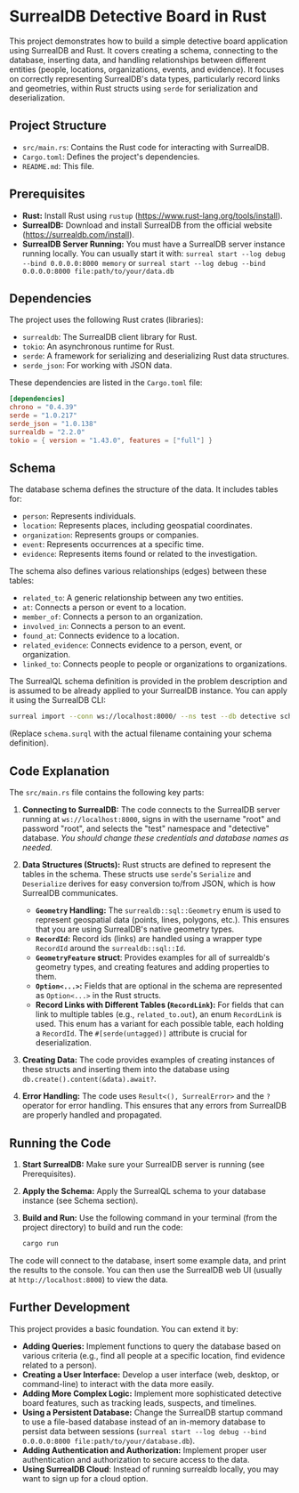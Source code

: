 # SurrealDB Detective Board in Rust

This project demonstrates how to build a simple detective board application using SurrealDB and Rust. It covers creating a schema, connecting to the database, inserting data, and handling relationships between different entities (people, locations, organizations, events, and evidence). It focuses on correctly representing SurrealDB's data types, particularly record links and geometries, within Rust structs using `serde` for serialization and deserialization.

## Project Structure

- `src/main.rs`: Contains the Rust code for interacting with SurrealDB.
- `Cargo.toml`: Defines the project's dependencies.
- `README.md`: This file.

## Prerequisites

- **Rust:** Install Rust using `rustup` (https://www.rust-lang.org/tools/install).
- **SurrealDB:** Download and install SurrealDB from the official website (https://surrealdb.com/install).
- **SurrealDB Server Running:** You must have a SurrealDB server instance running locally. You can usually start it with: `surreal start --log debug --bind 0.0.0.0:8000 memory` or `surreal start --log debug --bind 0.0.0.0:8000 file:path/to/your/data.db`

## Dependencies

The project uses the following Rust crates (libraries):

- `surrealdb`: The SurrealDB client library for Rust.
- `tokio`: An asynchronous runtime for Rust.
- `serde`: A framework for serializing and deserializing Rust data structures.
- `serde_json`: For working with JSON data.

These dependencies are listed in the `Cargo.toml` file:

```toml
[dependencies]
chrono = "0.4.39"
serde = "1.0.217"
serde_json = "1.0.138"
surrealdb = "2.2.0"
tokio = { version = "1.43.0", features = ["full"] }
```

## Schema

The database schema defines the structure of the data. It includes tables for:

- `person`: Represents individuals.
- `location`: Represents places, including geospatial coordinates.
- `organization`: Represents groups or companies.
- `event`: Represents occurrences at a specific time.
- `evidence`: Represents items found or related to the investigation.

The schema also defines various relationships (edges) between these tables:

- `related_to`: A generic relationship between any two entities.
- `at`: Connects a person or event to a location.
- `member_of`: Connects a person to an organization.
- `involved_in`: Connects a person to an event.
- `found_at`: Connects evidence to a location.
- `related_evidence`: Connects evidence to a person, event, or organization.
- `linked_to`: Connects people to people or organizations to organizations.

The SurrealQL schema definition is provided in the problem description and is assumed to be already applied to your SurrealDB instance. You can apply it using the SurrealDB CLI:

```bash
surreal import --conn ws://localhost:8000/ --ns test --db detective schema.surql
```

(Replace `schema.surql` with the actual filename containing your schema definition).

## Code Explanation

The `src/main.rs` file contains the following key parts:

1.  **Connecting to SurrealDB:** The code connects to the SurrealDB server running at `ws://localhost:8000`, signs in with the username "root" and password "root", and selects the "test" namespace and "detective" database. _You should change these credentials and database names as needed._

2.  **Data Structures (Structs):** Rust structs are defined to represent the tables in the schema. These structs use `serde`'s `Serialize` and `Deserialize` derives for easy conversion to/from JSON, which is how SurrealDB communicates.

    - **`Geometry` Handling:** The `surrealdb::sql::Geometry` enum is used to represent geospatial data (points, lines, polygons, etc.). This ensures that you are using SurrealDB's native geometry types.
    - **`RecordId`:** Record ids (links) are handled using a wrapper type `RecordId` around the `surrealdb::sql::Id`.
    - **`GeometryFeature` struct**: Provides examples for all of surrealdb's geometry types, and creating features and adding properties to them.
    - **`Option<...>`:** Fields that are optional in the schema are represented as `Option<...>` in the Rust structs.
    - **Record Links with Different Tables (`RecordLink`):** For fields that can link to multiple tables (e.g., `related_to.out`), an enum `RecordLink` is used. This enum has a variant for each possible table, each holding a `RecordId`. The `#[serde(untagged)]` attribute is crucial for deserialization.

3.  **Creating Data:** The code provides examples of creating instances of these structs and inserting them into the database using `db.create().content(&data).await?`.

4.  **Error Handling:** The code uses `Result<(), SurrealError>` and the `?` operator for error handling. This ensures that any errors from SurrealDB are properly handled and propagated.

## Running the Code

1.  **Start SurrealDB:** Make sure your SurrealDB server is running (see Prerequisites).

2.  **Apply the Schema:** Apply the SurrealQL schema to your database instance (see Schema section).

3.  **Build and Run:** Use the following command in your terminal (from the project directory) to build and run the code:

    ```bash
    cargo run
    ```

The code will connect to the database, insert some example data, and print the results to the console. You can then use the SurrealDB web UI (usually at `http://localhost:8000`) to view the data.

## Further Development

This project provides a basic foundation. You can extend it by:

- **Adding Queries:** Implement functions to query the database based on various criteria (e.g., find all people at a specific location, find evidence related to a person).
- **Creating a User Interface:** Develop a user interface (web, desktop, or command-line) to interact with the data more easily.
- **Adding More Complex Logic:** Implement more sophisticated detective board features, such as tracking leads, suspects, and timelines.
- **Using a Persistent Database:** Change the SurrealDB startup command to use a file-based database instead of an in-memory database to persist data between sessions (`surreal start --log debug --bind 0.0.0.0:8000 file:path/to/your/database.db`).
- **Adding Authentication and Authorization:** Implement proper user authentication and authorization to secure access to the data.
- **Using SurrealDB Cloud**: Instead of running surrealdb locally, you may want to sign up for a cloud option.
